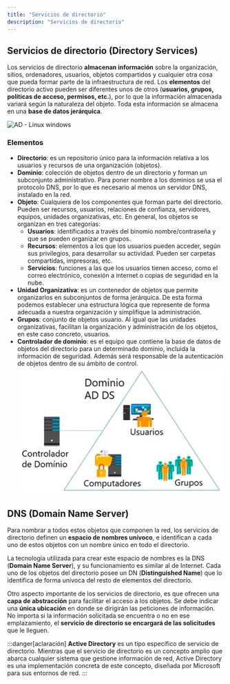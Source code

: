 ```yaml
---
title: "Servicios de directorio"
description: "Servicios de directorio"
---
```


## Servicios de directorio (Directory Services)

Los servicios de directorio **almacenan información** sobre la organización, sitios, ordenadores, usuarios, objetos compartidos y cualquier otra cosa que pueda formar parte de la infraestructura de red. Los **elementos** del directorio activo pueden ser diferentes unos de otros (**usuarios, grupos, políticas de acceso, permisos, etc.**), por lo que la información almacenada variará según la naturaleza del objeto. Toda esta información se almacena en una **base de datos jerárquica**.


![AD - Linux windows](https://i0.wp.com/blog.ragasys.es/wp-content/uploads/2024/03/servicios_dircetorios_logo.png?w=828&ssl=1)
### Elementos
  - **Directorio**: es un repositorio único para la información relativa a los usuarios y recursos de una organización (objetos).
  - **Dominio**: colección de objetos dentro de un directorio y forman un subconjunto administrativo. Para poner nombre a los dominios se usa el protocolo DNS, por lo que es necesario al menos un servidor DNS, instalado en la red.
  - **Objeto**: Cualquiera de los componentes que forman parte del directorio. Pueden ser recursos, usuarios, relaciones de confianza, servidores, equipos, unidades organizativas, etc. 
En general, los objetos se organizan en tres categorías:
    - **Usuarios**: identificados a través del binomio nombre/contraseña y que se pueden organizar en grupos. 
    - **Recursos**: elementos a los que los usuarios pueden acceder, según sus privilegios,   para   desarrollar   su   actividad.   Pueden   ser   carpetas compartidas, impresoras, etc.
    - **Servicios**: funciones a las que los usuarios tienen acceso, como el correo electrónico, conexión a internet o copias de seguridad en la nube. 
  - **Unidad  Organizativa**:  es  un  contenedor  de  objetos  que  permite  organizarlos  en subconjuntos de forma jerárquica. De esta forma podemos establecer una estructura lógica que represente de forma adecuada a nuestra organización y simplifique la administración.
  -   **Grupos**: conjunto de objetos usuario. Al igual que las unidades organizativas, facilitan la organización y administración de los objetos, en este caso concreto, usuarios.
  -   **Controlador de dominio**: es el equipo que contiene la base de datos de objetos del directorio  para  un  determinado  dominio,  incluida  la  información  de  seguridad. Además será responsable de la autenticación de objetos dentro de su ámbito de control.
![dominio](../../../assets/ut6/dominio.webp)
  
  ## DNS (Domain Name Server)
  
  Para  nombrar  a  todos  estos  objetos  que  componen  la  red,  los  servicios  de directorio definen un **espacio de nombres unívoco**, e identifican a cada uno de estos objetos con un nombre único en todo el directorio.

  La tecnología utilizada para crear este espacio de nombres es la DNS (**Domain Name Server**), y su funcionamiento es similar al de Internet. Cada uno de los objetos del directorio posee un DN (**Distinguished Name**) que lo identifica de forma unívoca del resto de elementos del directorio.

  Otro aspecto importante de los servicios de directorio, es que ofrecen una **capa de abstracción** para facilitar el acceso a los objetos. Se debe indicar una **única ubicación** en donde se dirigirán las peticiones de información. No importa si la información solicitada se encuentra o no en ese emplazamiento, el **servicio de directorio se encargará de las solicitudes** que le lleguen.
  

  :::danger[aclaración]
  **Active Directory** es un tipo específico de servicio de directorio. Mientras que el servicio de directorio es un concepto amplio que abarca cualquier sistema que gestione información de red, Active Directory es una implementación concreta de este concepto, diseñada por Microsoft para sus entornos de red.
  :::